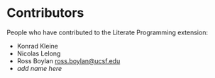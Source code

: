 # Contributors

People who have contributed to the Literate Programming extension:

* Konrad Kleine
* Nicolas Lelong
* Ross Boylan <ross.boylan@ucsf.edu>
* _add name here_